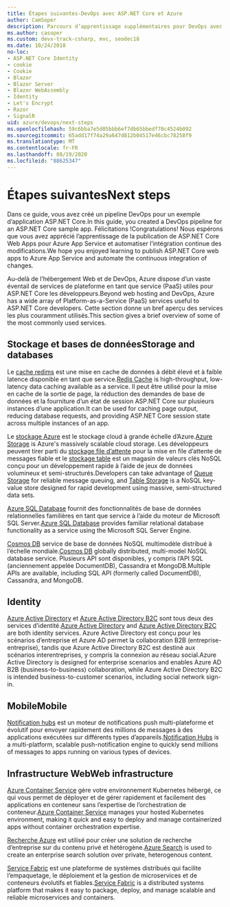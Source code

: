 ```yaml
---
title: Étapes suivantes-DevOps avec ASP.NET Core et Azure
author: CamSoper
description: Parcours d’apprentissage supplémentaires pour DevOps avec ASP.NET Core et Azure.
ms.author: casoper
ms.custom: devx-track-csharp, mvc, seodec18
ms.date: 10/24/2018
no-loc:
- ASP.NET Core Identity
- cookie
- Cookie
- Blazor
- Blazor Server
- Blazor WebAssembly
- Identity
- Let's Encrypt
- Razor
- SignalR
uid: azure/devops/next-steps
ms.openlocfilehash: 59c6bba7e5d05bbb6ef7db65bbedf70c4524b092
ms.sourcegitcommit: 65add17f74a29a647d812b04517e46cbc78258f9
ms.translationtype: MT
ms.contentlocale: fr-FR
ms.lasthandoff: 08/19/2020
ms.locfileid: "88625347"
---
```

# <a name="next-steps"></a><span data-ttu-id="6f46b-103">Étapes suivantes</span><span class="sxs-lookup"><span data-stu-id="6f46b-103">Next steps</span></span>

<span data-ttu-id="6f46b-104">Dans ce guide, vous avez créé un pipeline DevOps pour un exemple d’application ASP.NET Core.</span><span class="sxs-lookup"><span data-stu-id="6f46b-104">In this guide, you created a DevOps pipeline for an ASP.NET Core sample app.</span></span> <span data-ttu-id="6f46b-105">Félicitations !</span><span class="sxs-lookup"><span data-stu-id="6f46b-105">Congratulations!</span></span> <span data-ttu-id="6f46b-106">Nous espérons que vous avez apprécié l’apprentissage de la publication de ASP.NET Core Web Apps pour Azure App Service et automatiser l’intégration continue des modifications.</span><span class="sxs-lookup"><span data-stu-id="6f46b-106">We hope you enjoyed learning to publish ASP.NET Core web apps to Azure App Service and automate the continuous integration of changes.</span></span>

<span data-ttu-id="6f46b-107">Au-delà de l’hébergement Web et de DevOps, Azure dispose d’un vaste éventail de services de plateforme en tant que service (PaaS) utiles pour ASP.NET Core les développeurs.</span><span class="sxs-lookup"><span data-stu-id="6f46b-107">Beyond web hosting and DevOps, Azure has a wide array of Platform-as-a-Service (PaaS) services useful to ASP.NET Core developers.</span></span> <span data-ttu-id="6f46b-108">Cette section donne un bref aperçu des services les plus couramment utilisés.</span><span class="sxs-lookup"><span data-stu-id="6f46b-108">This section gives a brief overview of some of the most commonly used services.</span></span>

## <a name="storage-and-databases"></a><span data-ttu-id="6f46b-109">Stockage et bases de données</span><span class="sxs-lookup"><span data-stu-id="6f46b-109">Storage and databases</span></span>

<span data-ttu-id="6f46b-110">Le [cache redims](/azure/redis-cache/) est une mise en cache de données à débit élevé et à faible latence disponible en tant que service.</span><span class="sxs-lookup"><span data-stu-id="6f46b-110">[Redis Cache](/azure/redis-cache/) is high-throughput, low-latency data caching available as a service.</span></span> <span data-ttu-id="6f46b-111">Il peut être utilisé pour la mise en cache de la sortie de page, la réduction des demandes de base de données et la fourniture d’un état de session ASP.NET Core sur plusieurs instances d’une application.</span><span class="sxs-lookup"><span data-stu-id="6f46b-111">It can be used for caching page output, reducing database requests, and providing ASP.NET Core session state across multiple instances of an app.</span></span>

<span data-ttu-id="6f46b-112">Le [stockage Azure](/azure/storage/) est le stockage cloud à grande échelle d’Azure.</span><span class="sxs-lookup"><span data-stu-id="6f46b-112">[Azure Storage](/azure/storage/) is Azure's massively scalable cloud storage.</span></span> <span data-ttu-id="6f46b-113">Les développeurs peuvent tirer parti du [stockage file d’attente](/azure/storage/queues/storage-queues-introduction) pour la mise en file d’attente de messages fiable et le [stockage table](/azure/storage/tables/table-storage-overview) est un magasin de valeurs clés NoSQL conçu pour un développement rapide à l’aide de jeux de données volumineux et semi-structurés.</span><span class="sxs-lookup"><span data-stu-id="6f46b-113">Developers can take advantage of [Queue Storage](/azure/storage/queues/storage-queues-introduction) for reliable message queuing, and [Table Storage](/azure/storage/tables/table-storage-overview) is a NoSQL key-value store designed for rapid development using massive, semi-structured data sets.</span></span>

<span data-ttu-id="6f46b-114">[Azure SQL Database](/azure/sql-database/) fournit des fonctionnalités de base de données relationnelles familières en tant que service à l’aide du moteur de Microsoft SQL Server.</span><span class="sxs-lookup"><span data-stu-id="6f46b-114">[Azure SQL Database](/azure/sql-database/) provides familiar relational database functionality as a service using the Microsoft SQL Server Engine.</span></span>

<span data-ttu-id="6f46b-115">[Cosmos DB](/azure/cosmos-db/) service de base de données NoSQL multimodèle distribué à l’échelle mondiale.</span><span class="sxs-lookup"><span data-stu-id="6f46b-115">[Cosmos DB](/azure/cosmos-db/) globally distributed, multi-model NoSQL database service.</span></span> <span data-ttu-id="6f46b-116">Plusieurs API sont disponibles, y compris l’API SQL (anciennement appelée DocumentDB), Cassandra et MongoDB.</span><span class="sxs-lookup"><span data-stu-id="6f46b-116">Multiple APIs are available, including SQL API (formerly called DocumentDB), Cassandra, and MongoDB.</span></span>

## Identity

<span data-ttu-id="6f46b-117">[Azure Active Directory](/azure/active-directory/) et [Azure Active Directory B2C](/azure/active-directory-b2c/) sont tous deux des services d’identité.</span><span class="sxs-lookup"><span data-stu-id="6f46b-117">[Azure Active Directory](/azure/active-directory/) and [Azure Active Directory B2C](/azure/active-directory-b2c/) are both identity services.</span></span> <span data-ttu-id="6f46b-118">Azure Active Directory est conçu pour les scénarios d’entreprise et Azure AD permet la collaboration B2B (entreprise-entreprise), tandis que Azure Active Directory B2C est destiné aux scénarios interentreprises, y compris la connexion au réseau social.</span><span class="sxs-lookup"><span data-stu-id="6f46b-118">Azure Active Directory is designed for enterprise scenarios and enables Azure AD B2B (business-to-business) collaboration, while Azure Active Directory B2C is intended business-to-customer scenarios, including social network sign-in.</span></span>

## <a name="mobile"></a><span data-ttu-id="6f46b-119">Mobile</span><span class="sxs-lookup"><span data-stu-id="6f46b-119">Mobile</span></span>

<span data-ttu-id="6f46b-120">[Notification hubs](/azure/notification-hubs/) est un moteur de notifications push multi-plateforme et évolutif pour envoyer rapidement des millions de messages à des applications exécutées sur différents types d’appareils.</span><span class="sxs-lookup"><span data-stu-id="6f46b-120">[Notification Hubs](/azure/notification-hubs/) is a multi-platform, scalable push-notification engine to quickly send millions of messages to apps running on various types of devices.</span></span>

## <a name="web-infrastructure"></a><span data-ttu-id="6f46b-121">Infrastructure Web</span><span class="sxs-lookup"><span data-stu-id="6f46b-121">Web infrastructure</span></span>

<span data-ttu-id="6f46b-122">[Azure Container Service](/azure/aks/) gère votre environnement Kubernetes hébergé, ce qui vous permet de déployer et de gérer rapidement et facilement des applications en conteneur sans l’expertise de l’orchestration de conteneur.</span><span class="sxs-lookup"><span data-stu-id="6f46b-122">[Azure Container Service](/azure/aks/) manages your hosted Kubernetes environment, making it quick and easy to deploy and manage containerized apps without container orchestration expertise.</span></span>

<span data-ttu-id="6f46b-123">[Recherche Azure](/azure/search/) est utilisé pour créer une solution de recherche d’entreprise sur du contenu privé et hétérogène.</span><span class="sxs-lookup"><span data-stu-id="6f46b-123">[Azure Search](/azure/search/) is used to create an enterprise search solution over private, heterogenous content.</span></span>

<span data-ttu-id="6f46b-124">[Service Fabric](/azure/service-fabric/) est une plateforme de systèmes distribués qui facilite l’empaquetage, le déploiement et la gestion de microservices et de conteneurs évolutifs et fiables.</span><span class="sxs-lookup"><span data-stu-id="6f46b-124">[Service Fabric](/azure/service-fabric/) is a distributed systems platform that makes it easy to package, deploy, and manage scalable and reliable microservices and containers.</span></span>
